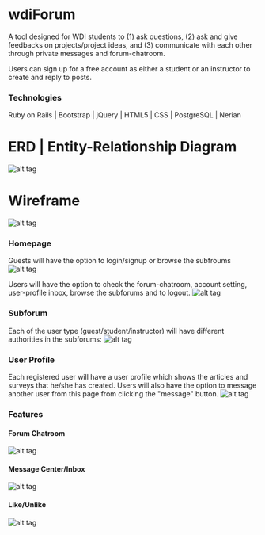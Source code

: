# wdiForum
A tool designed for WDI students to (1) ask questions, (2) ask and give feedbacks on projects/project ideas, and (3) communicate with each other through  private messages and forum-chatroom.

Users can sign up for a free account as either a student or an instructor to create and reply to posts.

### Technologies
Ruby on Rails | Bootstrap | jQuery | HTML5 | CSS | PostgreSQL | Nerian

# ERD | Entity-Relationship Diagram
![alt tag](https://raw.githubusercontent.com/llovee91/wdiForum/master/app/assets/images/Model.png)

# Wireframe
![alt tag](https://raw.githubusercontent.com/llovee91/wdiForum/master/app/assets/images/Layout.png)

### Homepage
Guests will have the option to login/signup or browse the subfroums
![alt tag](https://raw.githubusercontent.com/llovee91/wdiForum/master/app/assets/images/homepageGuest.png)

Users will have the option to check the forum-chatroom, account setting, user-profile inbox, browse the subforums and to logout.
![alt tag](https://raw.githubusercontent.com/llovee91/wdiForum/master/app/assets/images/homepageUser.png)

### Subforum
Each of the user type (guest/student/instructor) will have different authorities in the subforums:
![alt tag](https://raw.githubusercontent.com/llovee91/wdiForum/master/app/assets/images/UserAuthority.png)

### User Profile
Each registered user will have a user profile which shows the articles and surveys that he/she has created. Users will also have the option to message another user from this page from clicking the "message" button.
![alt tag](https://raw.githubusercontent.com/llovee91/wdiForum/master/app/assets/images/userProfile.png)

### Features
#### Forum Chatroom
![alt tag](https://raw.githubusercontent.com/llovee91/wdiForum/master/app/assets/images/ForumChatroom.png)

#### Message Center/Inbox
![alt tag](https://raw.githubusercontent.com/llovee91/wdiForum/master/app/assets/images/Inbox.png)

#### Like/Unlike
![alt tag](https://raw.githubusercontent.com/llovee91/wdiForum/master/app/assets/images/like.png)


<!--


# User Stories


### Future Implementation -->
